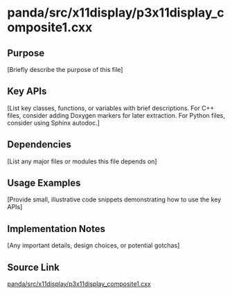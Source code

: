 # panda/src/x11display/p3x11display_composite1.cxx

## Purpose
[Briefly describe the purpose of this file]

## Key APIs
[List key classes, functions, or variables with brief descriptions.
For C++ files, consider adding Doxygen markers for later extraction.
For Python files, consider using Sphinx autodoc.]

## Dependencies
[List any major files or modules this file depends on]

## Usage Examples
[Provide small, illustrative code snippets demonstrating how to use the key APIs]

## Implementation Notes
[Any important details, design choices, or potential gotchas]

## Source Link
[panda/src/x11display/p3x11display_composite1.cxx](link_to_source_repository/panda/src/x11display/p3x11display_composite1.cxx)
